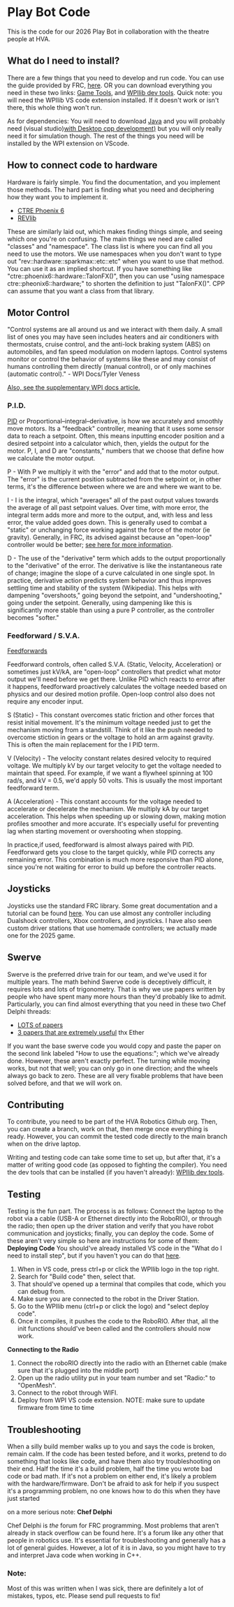 # Play Bot Code

This is the code for our 2026 Play Bot in collaboration with the theatre people at HVA.

## What do I need to install?

There are a few things that you need to develop and run code. You can use the guide provided by FRC, [here](https://docs.wpilib.org/en/stable/docs/zero-to-robot/step-2/frc-game-tools.html). OR you can download everything you need in these two links: [Game Tools](https://www.ni.com/en/support/downloads/drivers/download.frc-game-tools.html#500107), and [WPIlib dev tools](https://github.com/wpilibsuite/allwpilib/releases/tag/v2024.3.2). Quick note: you will need the WPIlib VS code extension installed. If it doesn't work or isn't there, this whole thing won't run.

As for dependencies: You will need to download [Java](https://javadl.oracle.com/webapps/download/AutoDL?BundleId=249833_43d62d619be4e416215729597d70b8ac) and you will probably need (visual studio)[with Desktop cpp development)](https://visualstudio.microsoft.com/thank-you-downloading-visual-studio/?sku=Community&channel=Release&version=VS2022&source=VSLandingPage&cid=2030&passive=false) but you will only really need it for simulation though. The rest of the things you need will be installed by the WPI extension on VScode.

## How to connect code to hardware

Hardware is fairly simple. You find the documentation, and you implement those methods. The hard part is finding what you need and deciphering how they want you to implement it.

* [CTRE Phoenix 6](https://api.ctr-electronics.com/phoenix6/release/cpp/)
* [REVlib](https://codedocs.revrobotics.com/cpp/classrev_1_1_spark_max_p_i_d_controller)

These are similarly laid out, which makes finding things simple, and seeing which one you're on confusing. The main things we need are called "classes" and "namespace". The class list is where you can find all you need to use the motors. We use namespaces when you don't want to type out "rev::hardware::sparkmax::etc::etc" when you want to use that method. You can use it as an implied shortcut. If you have something like "ctre::phoenix6::hardware::TalonFX()", then you can use "using namespace ctre::pheonix6::hardware;" to shorten the definition to just "TalonFX()". CPP can assume that you want a class from that library.

## Motor Control

"Control systems are all around us and we interact with them daily. A small list of ones you may have seen includes heaters and air conditioners with thermostats, cruise control, and the anti-lock braking system (ABS) on automobiles, and fan speed modulation on modern laptops. Control systems monitor or control the behavior of systems like these and may consist of humans controlling them directly (manual control), or of only machines (automatic control)." - WPI Docs/Tyler Veness

[Also, see the supplementary WPI docs article.](https://docs.wpilib.org/en/stable/docs/software/advanced-controls/introduction/control-system-basics.html)

### P.I.D.

[PID](https://docs.wpilib.org/en/stable/docs/software/advanced-controls/introduction/introduction-to-pid.html) or Proportional–integral–derivative, is how we accurately and smoothly move motors. Its a "feedback" controller, meaning that it uses some sensor data to reach a setpoint. Often, this means inputting encoder position and a desired setpoint into a calculator which, then, yields the output for the motor. P, I, and D are "constants," numbers that we choose that define how we calculate the motor output.

P - With P we multiply it with the "error" and add that to the motor output. The "error" is the current position subtracted from the setpoint or, in other terms, it's the difference between where we are and where we want to be.

I - I is the integral, which "averages" all of the past output values towards the average of all past setpoint values. Over time, with more error, the integral term adds more and more to the output, and, with less and less error, the value added goes down. This is generally used to combat a "static" or unchanging force working against the force of the motor (ie gravity). Generally, in FRC, its advised against because an "open-loop" controller would be better; [see here for more information](https://docs.wpilib.org/en/stable/docs/software/advanced-controls/introduction/introduction-to-pid.html#integral-term).

D - The use of the "derivative" term which adds to the output proportionally to the "derivative" of the error. The derivative is like the instantaneous rate of change; imagine the slope of a curve calculated in one single spot. In practice, derivative action predicts system behavior and thus improves settling time and stability of the system (Wikipedia). This helps with dampening "overshoots," going beyond the setpoint, and "undershooting," going under the setpoint. Generally, using dampening like this is significantly more stable than using a pure P controller, as the controller becomes "softer."

### Feedforward / S.V.A.

[Feedforwards](https://docs.wpilib.org/en/stable/docs/software/advanced-controls/introduction/introduction-to-feedforward.html)

Feedforward controls, often called S.V.A. (Static, Velocity, Acceleration) or sometimes just kV/kA, are "open-loop" controllers that predict what motor output we'll need before we get there. Unlike PID which reacts to error after it happens, feedforward proactively calculates the voltage needed based on physics and our desired motion profile. Open-loop control also does not require any encoder input.

S (Static) - This constant overcomes static friction and other forces that resist initial movement. It's the minimum voltage needed just to get the mechanism moving from a standstill. Think of it like the push needed to overcome stiction in gears or the voltage to hold an arm against gravity. This is often the main replacement for the I PID term.

V (Velocity) - The velocity constant relates desired velocity to required voltage. We multiply kV by our target velocity to get the voltage needed to maintain that speed. For example, if we want a flywheel spinning at 100 rad/s, and kV = 0.5, we'd apply 50 volts. This is usually the most important feedforward term.

A (Acceleration) - This constant accounts for the voltage needed to accelerate or decelerate the mechanism. We multiply kA by our target acceleration. This helps when speeding up or slowing down, making motion profiles smoother and more accurate. It's especially useful for preventing lag when starting movement or overshooting when stopping.

In practice,if used, feedforward is almost always paired with PID. Feedforward gets you close to the target quickly, while PID corrects any remaining error. This combination is much more responsive than PID alone, since you're not waiting for error to build up before the controller reacts.

## Joysticks

Joysticks use the standard FRC library. Some great documentation and a tutorial can be found [here](https://docs.wpilib.org/en/stable/docs/software/basic-programming/joystick.html). You can use almost any controller including Dualshock controllers, Xbox controllers, and joysticks. I have also seen custom driver stations that use homemade controllers; we actually made one for the 2025 game.

## Swerve

Swerve is the preferred drive train for our team, and we've used it for multiple years. The math behind Swerve code is deceptively difficult, it requires lots and lots of trigonometry. That is why we use papers written by people who have spent many more hours than they'd probably like to admit. Particularly, you can find almost everything that you need in these two Chef Delphi threads:

* [LOTS of papers](https://www.chiefdelphi.com/t/paper-4-wheel-independent-drive-independent-steering-swerve/107383)
* [3 papers that are extremely useful](https://www.chiefdelphi.com/t/math-and-programming-behind-swerve/130241/9_)
thx Ether

If you want the base swerve code you would copy and paste the paper on the second link labeled "How to use the equations:"; which we've already done. However, these aren't exactly perfect. The turning while moving works, but not that well; you can only go in one direction; and the wheels always go back to zero. These are all very fixable problems that have been solved before, and that we will work on.

## Contributing

To contribute, you need to be part of the HVA Robotics Github org. Then, you can create a branch, work on that, then merge once everything is ready. However, you can commit the tested code directly to the main branch when on the drive laptop. 

Writing and testing code can take some time to set up, but after that, it's a matter of writing good code (as opposed to fighting the compiler). You need the dev tools that can be installed (if you haven't already): [WPIlib dev tools](https://github.com/wpilibsuite/allwpilib/releases/tag/v2024.3.2).

## Testing

Testing is the fun part. The process is as follows: Connect the laptop to the robot via a cable (USB-A or Ethernet directly into the RoboRIO), or through the radio; then open up the driver station and verify that you have robot communication and joysticks; finally, you can deploy the code.
Some of these aren't very simple so here are instructions for some of them:
**Deploying Code**
You should've already installed VS code in the "What do I need to install step", but if you haven't you can do that [here](https://github.com/wpilibsuite/allwpilib/releases/tag/v2024.3.2).
1. When in VS code, press ctrl+p or click the WPIlib logo in the top right.
2. Search for "Build code" then, select that.
3. That should've opened up a terminal that compiles that code, which you can debug from.
4. Make sure you are connected to the robot in the Driver Station.
5. Go to the WPIlib menu (ctrl+p or click the logo) and "select deploy code".
6. Once it compiles, it pushes the code to the RoboRIO. After that, all the init functions should've been called and the controllers should now work.

**Connecting to the Radio**
1. Connect the roboRIO directly into the radio with an Ethernet cable (make sure that it's plugged into the middle port)
2. Open up the radio utility put in your team number and set "Radio:" to "OpenMesh".
3. Connect to the robot through WIFI.
4. Deploy from WPI VS code extension.
NOTE: make sure to update firmware from time to time

## Troubleshooting

When a silly build member walks up to you and says the code is broken, remain calm. If the code has been tested before, and it works, pretend to do something that looks like code, and have them also try troubleshooting on their end. Half the time it's a build problem, half the time you wrote bad code or bad math. If it's not a problem on either end, it's likely a problem with the hardware/firmware. Don't be afraid to ask for help if you suspect it's a programming problem, no one knows how to do this when they have just started

on a more serious note:
**Chef Delphi**

Chef Delphi is *the* forum for FRC programming. Most problems that aren't already in stack overflow can be found here. It's a forum like any other that people in robotics use. It's essential for troubleshooting and generally has a lot of general guides. However, a lot of it is in Java, so you might have to try and interpret Java code when working in C++.

### Note:
Most of this was written when I was sick, there are definitely a lot of mistakes, typos, etc. Please send pull requests to fix!